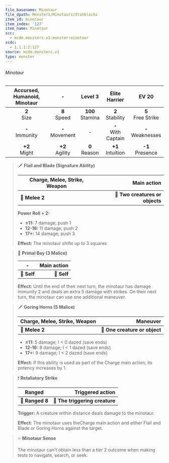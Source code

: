 ```yaml
---
file_basename: Minotaur
file_dpath: Monsters/Minotaurs/Statblocks
item_id: minotaur
item_index: '127'
item_name: Minotaur
scc:
  - mcdm.monsters.v1:monster:minotaur
scdc:
  - 1.1.1:2:127
source: mcdm.monsters.v1
type: monster
---
```


###### Minotaur

| Accursed, Humanoid, Minotaur |          -          |       Level 3        |      Elite Harrier      |         EV 20          |
| :--------------------------: | :-----------------: | :------------------: | :---------------------: | :--------------------: |
|       **2**<br/> Size        |  **8**<br/> Speed   | **100**<br/> Stamina |  **2**<br/> Stability   | **5**<br/> Free Strike |
|     **-**<br/> Immunity      | **-**<br/> Movement |          -           | **-**<br/> With Captain | **-**<br/> Weaknesses  |
|      **+2**<br/> Might       | **+2**<br/> Agility |  **0**<br/> Reason   |  **+1**<br/> Intuition  |  **-1**<br/> Presence  |

<!-- -->
> 🗡 **Flail and Blade (Signature Ability)**
>
> | **Charge, Melee, Strike, Weapon** |                 **Main action** |
> | --------------------------------- | ------------------------------: |
> | **📏 Melee 2**                    | **🎯 Two creatures or objects** |
>
> **Power Roll + 2:**
>
> - **≤11:** 7 damage; push 1
> - **12-16:** 11 damage; push 2
> - **17+:** 14 damage; push 3
>
> **Effect:** The minotaur shifts up to 3 squares

<!-- -->
> 👤 **Primal Bay (3 Malice)**
>
> | **-**       | **Main action** |
> | ----------- | --------------: |
> | **📏 Self** |     **🎯 Self** |
>
> **Effect:** Until the end of their next turn, the minotaur has damage immunity 2 and deals an extra 5 damage with strikes. On their next turn, the minotaur can use one additional maneuver.

<!-- -->
> 🗡 **Goring Horns (5 Malice)**
>
> | **Charge, Melee, Strike, Weapon** |                  **Maneuver** |
> | --------------------------------- | ----------------------------: |
> | **📏 Melee 2**                    | **🎯 One creature or object** |
>
> - **≤11:** 5 damage; I < 0 dazed (save ends)
> - **12-16:** 8 damage; I < 1 dazed (save ends)
> - **17+:** 9 damage; I < 2 dazed (save ends)
>
> **Effect:** If this ability is used as part of the Charge main action, its potency increases by 1.

<!-- -->
> ❗️ **Retaliatory Strike**
>
> | **Ranged**      |           **Triggered action** |
> | --------------- | -----------------------------: |
> | **📏 Ranged 8** | **🎯 The triggering creature** |
>
> **Trigger:** A creature within distance deals damage to the minotaur.
>
> **Effect:** The minotaur uses theCharge main action and either Flail and Blade or Goring Horns against the target.

<!-- -->
> ⭐️ **Minotaur Sense**
>
> The minotaur can't obtain less than a tier 2 outcome when making tests to navigate, search, or seek.
